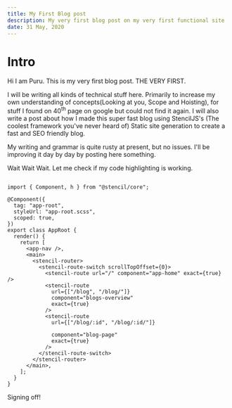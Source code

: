 ```yaml
---
title: My First Blog post
description: My very first blog post on my very first functional site
date: 31 May, 2020
---
```


# Intro

Hi I am Puru. This is my very first blog post. THE VERY FIRST.

I will be writing all kinds of technical stuff here. Primarily to increase my own understanding of concepts(Looking at you, Scope and Hoisting), for stuff I found on 40<sup>th</sup> page on google but could not find it again. I will also write a post about how I made this super fast blog using StencilJS's (The coolest framework you've never heard of) Static site generation to create a fast and SEO friendly blog.

My writing and grammar is quite rusty at present, but no issues. I'll be improving it day by day by posting here something.

Wait Wait Wait. Let me check if my code highlighting is working.

```tsx

import { Component, h } from "@stencil/core";

@Component({
  tag: "app-root",
  styleUrl: "app-root.scss",
  scoped: true,
})
export class AppRoot {
  render() {
    return [
      <app-nav />,
      <main>
        <stencil-router>
          <stencil-route-switch scrollTopOffset={0}>
            <stencil-route url="/" component="app-home" exact={true} />
            <stencil-route
              url={["/blog", "/blog/"]}
              component="blogs-overview"
              exact={true}
            />
            <stencil-route
              url={["/blog/:id", "/blog/:id/"]}
              
              component="blog-page"
              exact={true}
            />
          </stencil-route-switch>
        </stencil-router>
      </main>,
    ];
  }
}

```

Signing off!

